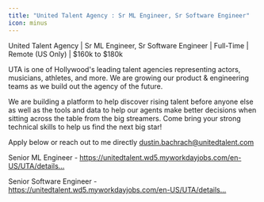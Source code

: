```yaml
---
title: "United Talent Agency : Sr ML Engineer, Sr Software Engineer"
icon: minus
---
```

United Talent Agency | Sr ML Engineer, Sr Software Engineer | Full-Time | Remote (US Only) | $160k to $180k

UTA is one of Hollywood&#x27;s leading talent agencies representing actors, musicians, athletes, and more. We are growing our product &amp; engineering teams as we build out the agency of the future.

We are building a platform to help discover rising talent before anyone else as well as the tools and data to help our agents make better decisions when sitting across the table from the big streamers. Come bring your strong technical skills to help us find the next big star!

Apply below or reach out to me directly dustin.bachrach@unitedtalent.com

Senior ML Engineer - <a href="https:&#x2F;&#x2F;unitedtalent.wd5.myworkdayjobs.com&#x2F;en-US&#x2F;UTA&#x2F;details&#x2F;Senior-Machine-Learning-Engineer---UTA-IQ-Product_R3007" rel="nofollow">https:&#x2F;&#x2F;unitedtalent.wd5.myworkdayjobs.com&#x2F;en-US&#x2F;UTA&#x2F;details...</a>

Senior Software Engineer - <a href="https:&#x2F;&#x2F;unitedtalent.wd5.myworkdayjobs.com&#x2F;en-US&#x2F;UTA&#x2F;details&#x2F;Senior-Software-Engineer_R3228" rel="nofollow">https:&#x2F;&#x2F;unitedtalent.wd5.myworkdayjobs.com&#x2F;en-US&#x2F;UTA&#x2F;details...</a>
